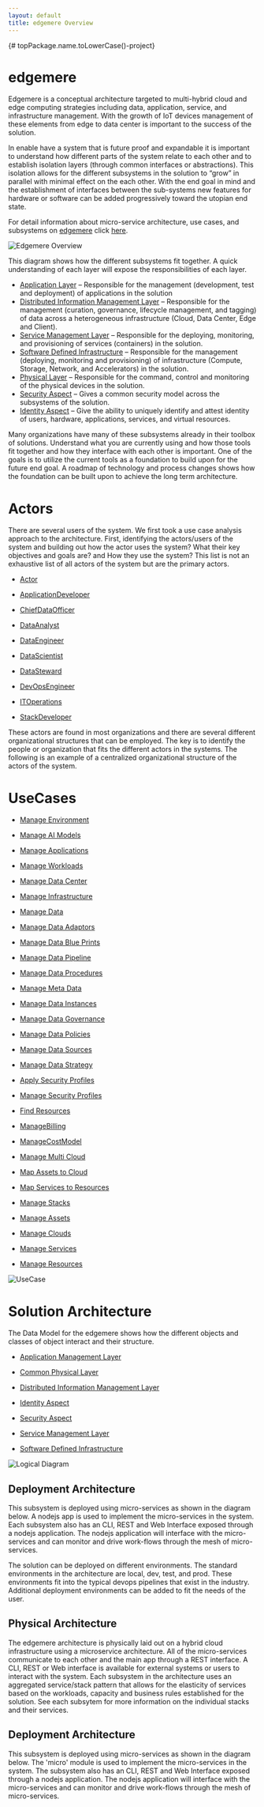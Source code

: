 ```yaml
---
layout: default
title: edgemere Overview
---
```


{# topPackage.name.toLowerCase()-project}

# edgemere

Edgemere is a conceptual architecture targeted to multi-hybrid cloud and edge computing strategies including data,
application, service, and infrastructure management. With the growth of IoT devices management of these elements from
edge to data center is important to the success of the solution.

In enable have a system that is future proof and expandable it is important to understand how different parts of the
system relate to each other and to establish isolation layers (through common interfaces or abstractions). This
isolation allows for the different subsystems in the solution to “grow” in parallel with minimal effect on the each
other. With the end goal in mind and the establishment of interfaces between the sub-systems new features for hardware
or software can be added progressively toward the utopian end state.

For detail information about micro-service architecture, use cases, and subsystems on [edgemere](package--edgemere)
click [here](package--edgemere).

![Edgemere Overview](./edgemere.png)

This diagram shows how the different subsystems fit together. A quick understanding of each layer will expose the
responsibilities of each layer.

* [Application Layer](package--edgemere-aml) – Responsible for the management (development, test and deployment) of
  applications in the solution
* [Distributed Information Management Layer](package--edgemere-diml) – Responsible for the management (curation,
  governance, lifecycle management, and tagging) of data across a heterogeneous infrastructure (Cloud, Data Center, Edge
  and Client).
* [Service Management Layer](package--edgemere-sml) – Responsible for the deploying, monitoring, and provisioning of
  services (containers) in the solution.
* [Software Defined Infrastructure](package--edgemere-sdi) – Responsible for the management (deploying, monitoring and
  provisioning) of infrastructure (Compute, Storage, Network, and Accelerators) in the solution.
* [Physical Layer](package--edgemere-cpl) – Responsible for the command, control and monitoring of the physical devices
  in the solution.
* [Security Aspect](package--edgemere-sa) – Gives a common security model across the subsystems of the solution.
* [Identity Aspect](package--edgemere-ia) – Give the ability to uniquely identify and attest identity of users,
  hardware, applications, services, and virtual resources.

Many organizations have many of these subsystems already in their toolbox of solutions. Understand what you are
currently using and how those tools fit together and how they interface with each other is important. One of the goals
is to utilize the current tools as a foundation to build upon for the future end goal. A roadmap of technology and
process changes shows how the foundation can be built upon to achieve the long term architecture.


# Actors

There are several users of the system. We first took a use case analysis approach to the architecture. First,
identifying the actors/users of the system and building out how the actor uses the system? What their key objectives and
goals are? and How they use the system? This list is not an exhaustive list of all actors of the system but are the
primary actors.


* [Actor](actor-actor)
  
* [ApplicationDeveloper](actor-applicationdeveloper)
  
* [ChiefDataOfficer](actor-cdo)
  
* [DataAnalyst](actor-analyst)
  
* [DataEngineer](actor-dataengineer)
  
* [DataScientist](actor-datascientist)
  
* [DataSteward](actor-datasteward)
  
* [DevOpsEngineer](actor-devops)
  
* [ITOperations](actor-itops)
  
* [StackDeveloper](actor-stackdev)
  

These actors are found in most organizations and there are several different organizational structures that can be
employed. The key is to identify the people or organization that fits the different actors in the systems. The following
is an example of a centralized organizational structure of the actors of the system.

# UseCases


* [Manage Environment](usecase-ManageEnvironment)
  
* [Manage AI Models](usecase-ManageAIModels)
  
* [Manage Applications](usecase-ManageApplications)
  
* [Manage Workloads](usecase-ManageWorkloads)
  
* [Manage Data Center](usecase-ManageDataCenter)
  
* [Manage Infrastructure](usecase-ManageInfrastructure)
  
* [Manage Data](usecase-ManageData)
  
* [Manage Data Adaptors](usecase-ManageDataAdaptors)
  
* [Manage Data Blue Prints](usecase-ManageDataBluePrints)
  
* [Manage Data Pipeline](usecase-ManageDataPipeline)
  
* [Manage Data Procedures](usecase-ManageDataProcedures)
  
* [Manage Meta Data](usecase-ManageMetaData)
  
* [Manage Data Instances](usecase-ManageDataInstances)
  
* [Manage Data Governance](usecase-ManageDataGovernance)
  
* [Manage Data Policies](usecase-ManageDataPolicies)
  
* [Manage Data Sources](usecase-ManageDataSources)
  
* [Manage Data Strategy](usecase-ManageDataStrategy)
  
* [Apply Security Profiles](usecase-ApplySecurityProfiles)
  
* [Manage Security Profiles](usecase-ManageSecurityProfiles)
  
* [Find Resources](usecase-FindResources)
  
* [ManageBilling](usecase-ManageBilling)
  
* [ManageCostModel](usecase-ManageCostModel)
  
* [Manage Multi Cloud](usecase-ManageMultiCloud)
  
* [Map Assets to Cloud](usecase-MapAssetstoCloud)
  
* [Map Services to Resources](usecase-MapServicestoResources)
  
* [Manage Stacks](usecase-ManageStacks)
  
* [Manage Assets](usecase-ManageAssets)
  
* [Manage Clouds](usecase-ManageClouds)
  
* [Manage Services](usecase-ManageServices)
  
* [Manage Resources](usecase-ManageResources)
  

![UseCase](./usecases.png)

# Solution Architecture

The Data Model for the  edgemere shows how the different objects and classes of object interact and their
structure.

* [Application Management Layer](package--edgemere-aml)
  
* [Common Physical Layer](package--edgemere-cpl)
  
* [Distributed Information Management Layer](package--edgemere-diml)
  
* [Identity Aspect](package--edgemere-ia)
  
* [Security Aspect](package--edgemere-sa)
  
* [Service Management Layer](package--edgemere-sml)
  
* [Software Defined Infrastructure](package--edgemere-sdi)
  

![Logical Diagram](./subpackage.png)

## Deployment Architecture

This subsystem is deployed using micro-services as shown in the diagram below. A nodejs app is used to implement the
micro-services in the system. Each subsystem also has an CLI, REST and Web Interface exposed through a nodejs
application. The nodejs application will interface with the micro-services and can monitor and drive work-flows through
the mesh of micro-services.

The solution can be deployed on different environments. The standard environments in the architecture are local, dev,
test, and prod. These environments fit into the typical devops pipelines that exist in the industry. Additional
deployment environments can be added to fit the needs of the user.

## Physical Architecture

The edgemere architecture is physically laid out on a hybrid cloud infrastructure using a microservice
architecture. All of the micro-services communicate to each other and the main app through a REST interface. A CLI, REST
or Web interface is available for external systems or users to interact with the system. Each subsystem in the
architecture uses an aggregated service/stack pattern that allows for the elasticity of services based on the workloads,
capacity and business rules established for the solution. See each subsytem for more information on the individual
stacks and their services.

## Deployment Architecture

This subsystem is deployed using micro-services as shown in the diagram below. The 'micro' module is used to implement
the micro-services in the system. The subsystem also has an CLI, REST and Web Interface exposed through a nodejs
application. The nodejs application will interface with the micro-services and can monitor and drive work-flows through
the mesh of micro-services.

